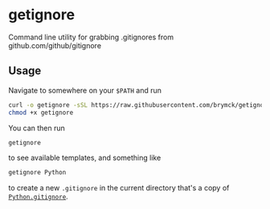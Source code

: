 # getignore

Command line utility for grabbing .gitignores from github.com/github/gitignore

## Usage

Navigate to somewhere on your `$PATH` and run

```bash
curl -o getignore -sSL https://raw.githubusercontent.com/brymck/getignore/master/getignore
chmod +x getignore
```

You can then run

```bash
getignore
```

to see available templates, and something like

```bash
getignore Python
```

to create a new `.gitignore` in the current directory that's a copy of [`Python.gitignore`](https://github.com/github/gitignore/blob/master/Python.gitignore).
